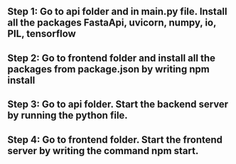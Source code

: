 ## Step 1: Go to api folder and in main.py file. Install all the packages FastaApi, uvicorn, numpy, io, PIL, tensorflow
## Step 2: Go to frontend folder and install all the packages from package.json by writing npm install 
## Step 3: Go to api folder. Start the backend server by running the python file.
## Step 4: Go to frontend folder. Start the frontend server by writing the command npm start.
